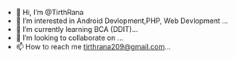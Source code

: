 - 👋 Hi, I’m @TirthRana
- 👀 I’m interested in Android Devlopment,PHP, Web Devlopment ...
- 🌱 I’m currently learning BCA (DDIT)...
- 💞️ I’m looking to collaborate on ...
- 📫 How to reach me tirthrana209@gmail.com...

<!---
TirthRana/TirthRana is a ✨ special ✨ repository because its `README.md` (this file) appears on your GitHub profile.
You can click the Preview link to take a look at your changes.
--->
